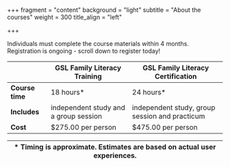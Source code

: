 +++
fragment = "content"
background = "light"
subtitle = "About the courses"
weight = 300
title_align = "left"



+++

Individuals must complete the course materials within 4 months. Registration is ongoing - scroll down to register today! 
  
  
| | **GSL Family Literacy Training** | **GSL Family Literacy Certification** 
| --- | --- | ---
| **Course time** | 18 hours*                              | 24 hours* 
| **Includes**    | independent study and a group session  | independent study, group session and practicum   
| **Cost**        | $275.00 per person                     | $475.00 per person  
   
   
   
| \* Timing is approximate.  Estimates are based on actual user experiences.
|---
